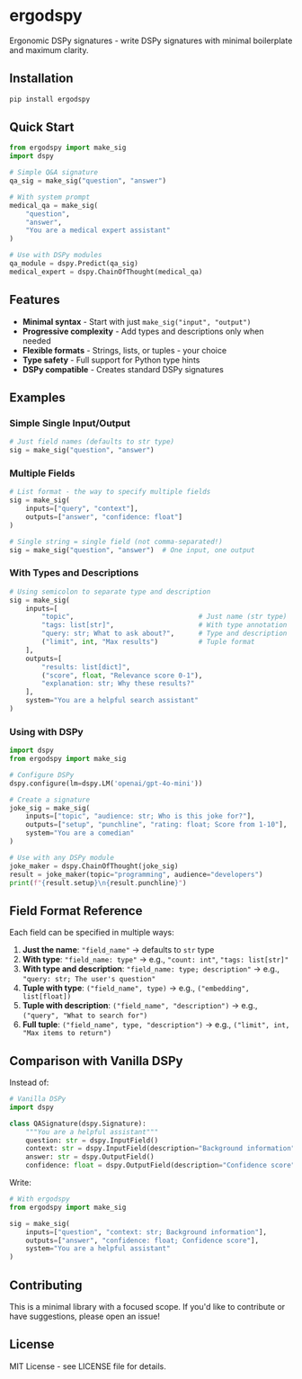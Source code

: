 # ergodspy

Ergonomic DSPy signatures - write DSPy signatures with minimal boilerplate and maximum clarity.

## Installation

```bash
pip install ergodspy
```

## Quick Start

```python
from ergodspy import make_sig
import dspy

# Simple Q&A signature
qa_sig = make_sig("question", "answer")

# With system prompt
medical_qa = make_sig(
    "question", 
    "answer", 
    "You are a medical expert assistant"
)

# Use with DSPy modules
qa_module = dspy.Predict(qa_sig)
medical_expert = dspy.ChainOfThought(medical_qa)
```

## Features

- **Minimal syntax** - Start with just `make_sig("input", "output")`
- **Progressive complexity** - Add types and descriptions only when needed
- **Flexible formats** - Strings, lists, or tuples - your choice
- **Type safety** - Full support for Python type hints
- **DSPy compatible** - Creates standard DSPy signatures

## Examples

### Simple Single Input/Output

```python
# Just field names (defaults to str type)
sig = make_sig("question", "answer")
```

### Multiple Fields

```python
# List format - the way to specify multiple fields
sig = make_sig(
    inputs=["query", "context"],
    outputs=["answer", "confidence: float"]
)

# Single string = single field (not comma-separated!)
sig = make_sig("question", "answer")  # One input, one output
```

### With Types and Descriptions

```python
# Using semicolon to separate type and description
sig = make_sig(
    inputs=[
        "topic",                               # Just name (str type)
        "tags: list[str]",                     # With type annotation
        "query: str; What to ask about?",      # Type and description
        ("limit", int, "Max results")          # Tuple format
    ],
    outputs=[
        "results: list[dict]",
        ("score", float, "Relevance score 0-1"),
        "explanation: str; Why these results?"
    ],
    system="You are a helpful search assistant"
)
```

### Using with DSPy

```python
import dspy
from ergodspy import make_sig

# Configure DSPy
dspy.configure(lm=dspy.LM('openai/gpt-4o-mini'))

# Create a signature
joke_sig = make_sig(
    inputs=["topic", "audience: str; Who is this joke for?"],
    outputs=["setup", "punchline", "rating: float; Score from 1-10"],
    system="You are a comedian"
)

# Use with any DSPy module
joke_maker = dspy.ChainOfThought(joke_sig)
result = joke_maker(topic="programming", audience="developers")
print(f"{result.setup}\n{result.punchline}")
```

## Field Format Reference

Each field can be specified in multiple ways:

1. **Just the name**: `"field_name"` → defaults to `str` type
2. **With type**: `"field_name: type"` → e.g., `"count: int"`, `"tags: list[str]"`
3. **With type and description**: `"field_name: type; description"` → e.g., `"query: str; The user's question"`
4. **Tuple with type**: `("field_name", type)` → e.g., `("embedding", list[float])`
5. **Tuple with description**: `("field_name", "description")` → e.g., `("query", "What to search for")`
6. **Full tuple**: `("field_name", type, "description")` → e.g., `("limit", int, "Max items to return")`

## Comparison with Vanilla DSPy

Instead of:
```python
# Vanilla DSPy
import dspy

class QASignature(dspy.Signature):
    """You are a helpful assistant"""
    question: str = dspy.InputField()
    context: str = dspy.InputField(description="Background information")
    answer: str = dspy.OutputField()
    confidence: float = dspy.OutputField(description="Confidence score")
```

Write:
```python
# With ergodspy
from ergodspy import make_sig

sig = make_sig(
    inputs=["question", "context: str; Background information"],
    outputs=["answer", "confidence: float; Confidence score"],
    system="You are a helpful assistant"
)
```

## Contributing

This is a minimal library with a focused scope. If you'd like to contribute or have suggestions, please open an issue!

## License

MIT License - see LICENSE file for details.
